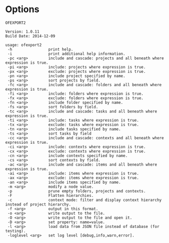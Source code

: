 # Options

    OFEXPORT2
    
    Version: 1.0.11
    Build Date: 2014-12-09
    
    usage: ofexport2
     -h                print help.
     -i                print additional help information.
     -pc <arg>         include and cascade: projects and all beneath where expression is true.
     -pi <arg>         include: projects where expression is true.
     -px <arg>         exclude: projects where expression is true.
     -pn <arg>         include project specified by name.
     -ps <arg>         sort projects by field.
     -fc <arg>         include and cascade: folders and all beneath where expression is true.
     -fi <arg>         include: folders where expression is true.
     -fx <arg>         exclude: folders where expression is true.
     -fn <arg>         include folder specified by name.
     -fs <arg>         sort folders by field.
     -tc <arg>         include and cascade: tasks and all beneath where expression is true.
     -ti <arg>         include: tasks where expression is true.
     -tx <arg>         exclude: tasks where expression is true.
     -tn <arg>         include tasks specified by name.
     -ts <arg>         sort tasks by field
     -cc <arg>         include and cascade: contexts and all beneath where expression is true.
     -ci <arg>         include: contexts where expression is true.
     -cx <arg>         exclude: contexts where expression is true.
     -cn <arg>         include contexts specified by name.
     -cs <arg>         sort contexts by field.
     -ac <arg>         include and cascade: items and all beneath where expression is true.
     -ai <arg>         include: items where expression is true.
     -ax <arg>         exclude: items where expression is true.
     -an <arg>         include items specified by name.
     -m <arg>          modify a node value.
     -p                prune empty folders, projects and contexts.
     -F                Flatten hierarchies.
     -c                context mode: filter and display context hierarchy instead of project hierarchy.
     -f <arg>          output in this format.
     -o <arg>          write output to the file.
     -O <arg>          write output to the file and open it.
     -D <arg>          set property: name=value.
     -l <arg>          load data from JSON file instead of database (for testing).
     -loglevel <arg>   set log level [debug,info,warn,error].

